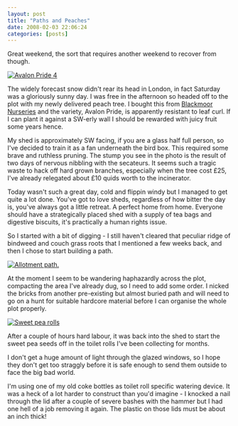 ```yaml
---
layout: post
title: "Paths and Peaches"
date: 2008-02-03 22:06:24
categories: [posts]
---
```


Great weekend, the sort that requires another weekend to recover from though.

[![Avalon Pride 4](http://farm3.static.flickr.com/2094/2236717091_625638ff9e_m.jpg)](http://www.flickr.com/photos/warriorwomen/2236717091/)

The widely forecast snow didn't rear its head in London, in fact Saturday was a gloriously sunny day. I was free in the afternoon so headed off to the plot with my newly delivered peach tree. I bought this from [Blackmoor Nurseries](http://www.blackmoor.co.uk/) and the variety, Avalon Pride, is apparently resistant to leaf curl. If I can plant it against a SW-erly wall I should be rewarded with juicy fruit some years hence.

My shed is approximately SW facing, if you are a glass half full person, so I've decided to train it as a fan underneath the bird box. This required some brave and ruthless pruning. The stump you see in the photo is the result of two days of nervous nibbling with the secateurs. It seems such a tragic waste to hack off hard grown branches, especially when the tree cost £25, I've already relegated about £10 quids worth to the incinerator.

Today wasn't such a great day, cold and flippin windy but I managed to get quite a lot done. You've got to love sheds, regardless of how bitter the day is, you've always got a little retreat. A perfect home from home. Everyone should have a strategically placed shed with a supply of tea bags and digestive biscuits, it's practically a human rights issue.

So I started with a bit of digging - I still haven't cleared that peculiar ridge of bindweed and couch grass roots that I mentioned a few weeks back, and then I chose to start building a path.

[![Allotment path.](http://farm3.static.flickr.com/2404/2238846609_641ca3bdae.jpg)](http://www.flickr.com/photos/warriorwomen/2238846609/)

At the moment I seem to be wandering haphazardly across the plot, compacting the area I've already dug, so I need to add some order. I nicked the bricks from another pre-existing but almost buried path and will need to go on a hunt for suitable hardcore material before I can organise the whole plot properly.

[![Sweet pea rolls](http://farm3.static.flickr.com/2044/2238841629_aa38d3f45a_m.jpg)](http://www.flickr.com/photos/warriorwomen/2238841629/)

After a couple of hours hard labour, it was back into the shed to start the sweet pea seeds off in the toilet rolls I've been collecting for months.

I don't get a huge amount of light through the glazed windows, so I hope they don't get too straggly before it is safe enough to send them outside to face the big bad world.

I'm using one of my old coke bottles as toilet roll specific watering device. It was a heck of a lot harder to construct than you'd imagine - I knocked a nail through the lid after a couple of severe bashes with the hammer but I had one hell of a job removing it again. The plastic on those lids must be about an inch thick!
